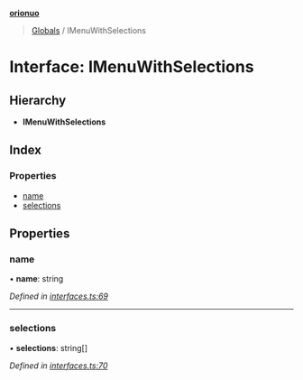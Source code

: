 **[orionuo](../README.md)**

> [Globals](../globals.md) / IMenuWithSelections

# Interface: IMenuWithSelections

## Hierarchy

* **IMenuWithSelections**

## Index

### Properties

* [name](imenuwithselections.md#name)
* [selections](imenuwithselections.md#selections)

## Properties

### name

•  **name**: string

*Defined in [interfaces.ts:69](https://github.com/msviha/orionuo/blob/6f2627d/src/interfaces.ts#L69)*

___

### selections

•  **selections**: string[]

*Defined in [interfaces.ts:70](https://github.com/msviha/orionuo/blob/6f2627d/src/interfaces.ts#L70)*
